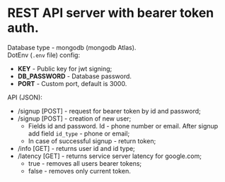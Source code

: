 # REST API server with bearer token auth.
Database type - mongodb (mongodb Atlas).<br>
DotEnv (`.env` file) config:
- <b>KEY</b> - Public key for jwt signing;
- <b>DB_PASSWORD</b> - Database password.
- <b>PORT</b> - Custom port, default is 3000.

API (JSON):
- /signup [POST] - request for bearer token by id and password;
- /signup [POST] - creation of new user;
	- Fields id and password. Id - phone number or email. After signup add field `id_type` - phone or email;
	- In case of successful signup - return token;
- /info [GET] - returns user id and id type;
- /latency [GET] - returns service server latency for google.com;
	- true - removes all users bearer tokens;
	- false - removes only current token.